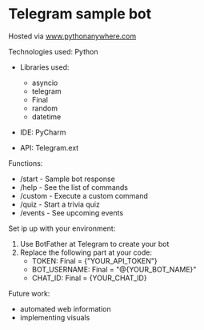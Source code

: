 # Telegram sample bot

Hosted via www.pythonanywhere.com

Technologies used: Python

  - Libraries used:
      - asyncio
      - telegram
      - Final
      - random
      - datetime
        
  - IDE: PyCharm
  - API: Telegram.ext

Functions:
  - /start - Sample bot response
  - /help - See the list of commands
  - /custom - Execute a custom command
  - /quiz - Start a trivia quiz
  - /events - See upcoming events

Set ip up with your environment:

1. Use BotFather at Telegram to create your bot
2. Replace the following part at your code:
    - TOKEN: Final = {"YOUR_API_TOKEN"}
    - BOT_USERNAME: Final = "@{YOUR_BOT_NAME}"
    - CHAT_ID: Final = {YOUR_CHAT_ID}

Future work:
  - automated web information
  - implementing visuals

